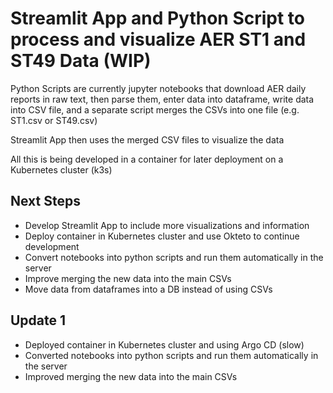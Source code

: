 # Streamlit App and Python Script to process and visualize AER ST1 and ST49 Data (WIP)

Python Scripts are currently jupyter notebooks that download AER daily reports in raw text, then parse them, enter data into dataframe, write data into CSV file, and a separate script merges the CSVs into one file (e.g. ST1.csv or ST49.csv)

Streamlit App then uses the merged CSV files to visualize the data

All this is being developed in a container for later deployment on a Kubernetes cluster (k3s)

## Next Steps

- Develop Streamlit App to include more visualizations and information
- Deploy container in Kubernetes cluster and use Okteto to continue development
- Convert notebooks into python scripts and run them automatically in the server
- Improve merging the new data into the main CSVs
- Move data from dataframes into a DB instead of using CSVs

## Update 1
- Deployed container in Kubernetes cluster and using Argo CD (slow)
- Converted notebooks into python scripts and run them automatically in the server
- Improved merging the new data into the main CSVs
